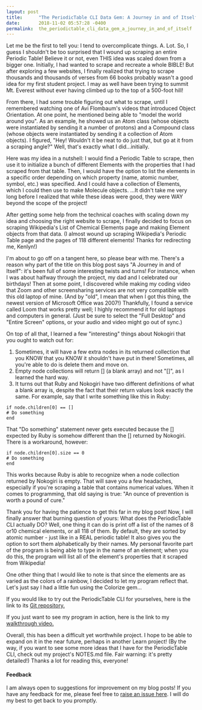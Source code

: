 ```yaml
---
layout: post
title:      "The PeriodicTable CLI Data Gem: A Journey in and of Itself"
date:       2018-11-02 05:57:28 -0400
permalink:  the_periodictable_cli_data_gem_a_journey_in_and_of_itself
---
```



Let me be the first to tell you: I tend to overcomplicate things. A. Lot. So, I guess I shouldn't be too surprised that I wound up scraping an entire Periodic Table! Believe it or not, even THIS idea was scaled down from a bigger one. Initially, I had wanted to scrape and recreate a whole BIBLE! But after exploring a few websites, I finally realized that trying to scrape thousands and thousands of verses from 66 books probably wasn't a good idea for my first student project. I may as well have been trying to summit Mt. Everest without ever having climbed up to the top of a 500-foot hill!

From there, I had some trouble figuring out what to scrape, until I remembered watching one of Avi Flombaum's videos that introduced Object Orientation. At one point, he mentioned being able to "model the world around you". As an example, he showed us an Atom class (whose objects were instantiated by sending it a number of protons) and a Compound class (whose objects were instantiated by sending it a collection of Atom objects). I figured, "Hey! Wouldn't it be neat to do just that, but go at it from a scraping angle?" Well, that's exactly what I did...initially.

Here was my idea in a nutshell: I would find a Periodic Table to scrape, then use it to initialize a bunch of different Elements with the properties that I had scraped from that table. Then, I would have the option to list the elements in a specific order depending on which property (name, atomic number, symbol, etc.) was specified. And I could have a collection of Elements, which I could then use to make Molecule objects. ...It didn't take me very long before I realized that while these ideas were good, they were WAY beyond the scope of the project!

After getting some help from the technical coaches with scaling down my idea and choosing the right website to scrape, I finally decided to focus on scraping Wikipedia's List of Chemical Elements page and making Element objects from that data. (I almost wound up scraping Wikipedia's Periodic Table page and the pages of 118 different elements! Thanks for redirecting me, Kenlyn!)

I'm about to go off on a tangent here, so please bear with me. There's a reason why part of the title on this blog post says "A Journey in and of Itself": it's been full of some interesting twists and turns! For instance, when I was about halfway through the project, my dad and I celebrated our birthdays! Then at some point, I discovered while making my coding video that Zoom and other screensharing services are not very compatible with this old laptop of mine. (And by "old", I mean that when I got this thing, the newest version of Microsoft Office was 2007!) Thankfully, I found a service called Loom that works pretty well; I highly recommend it for old laptops and computers in general. (Just be sure to select the "Full Desktop" and "Entire Screen" options, or your audio and video might go out of sync.) 

On top of all that, I learned a few "interesting" things about Nokogiri that you ought to watch out for: 
1. Sometimes, it will have a few extra nodes in its returned collection that you KNOW that you KNOW it shouldn't have put in there! Sometimes, all you're able to do is delete them and move on.
2. Empty node collections will return [] (a blank array) and not "[]", as I learned the hard way.
3. It turns out that Ruby and Nokogiri have two different definitions of what a blank array is, despite the fact that their return values look exactly the same. For example, say that I write something like this in Ruby:

```
if node.children[0] == []
# Do something
end
```

That "Do something" statement never gets executed because the [] expected by Ruby is somehow different than the [] returned by Nokogiri. There is a workaround, however:

```
if node.children[0].size == 0
# Do something
end
```

This works because Ruby is able to recognize when a node collection returned by Nokogiri is empty. That will save you a few headaches, especially if you're scraping a table that contains numerical values. When it comes to programming, that old saying is true: "An ounce of prevention is worth a pound of cure."

Thank you for having the patience to get this far in my blog post! Now, I will finally answer that burning question of yours: What does the PeriodicTable CLI actually DO? Well, one thing it can do is print off a list of the names of 8 or10 chemical elements, or all 118 of them. By default, they are sorted by atomic number - just like in a REAL periodic table! It also gives you the option to sort them alphabetically by their names. My personal favorite part of the program is being able to type in the name of an element; when you do this, the program will list all of the element's properties that it scraped from Wikipedia!

One other thing that I would like to note is that since the elements are as varied as the colors of a rainbow, I decided to let my program reflect that. Let's just say I had a little fun using the Colorize gem...

If you would like to try out the PeriodicTable CLI for yourselves, here is the link to its [Git repository.](https://github.com/Sdcrouse/periodic-table-cli-gem)

If you just want to see my program in action, here is the link to my [walkthrough video.](https://www.useloom.com/share/a51352ba5ccb4f06b11eceeaf403844c)

Overall, this has been a difficult yet worthwhile project. I hope to be able to expand on it in the near future, perhaps in another Learn project! (By the way, if you want to see some more ideas that I have for the PeriodicTable CLI, check out my project's NOTES.md file. Fair warning: it's pretty detailed!) Thanks a lot for reading this, everyone!

#### Feedback

I am always open to suggestions for improvement on my blog posts! If you have any feedback for me, please feel free to [raise an issue here](https://github.com/Sdcrouse/Sdcrouse.github.io). I will do my best to get back to you promptly.

